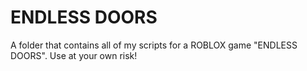 # ENDLESS DOORS
A folder that contains all of my scripts for a ROBLOX game "ENDLESS DOORS".
Use at your own risk!
